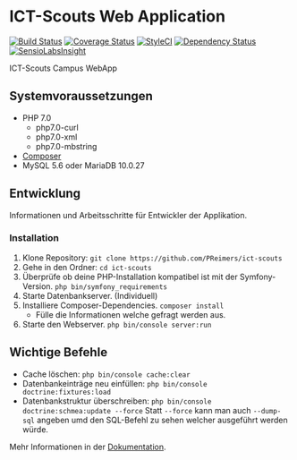 # ICT-Scouts Web Application

[![Build Status](https://travis-ci.org/PReimers/ict-scouts.svg?branch=master)](https://travis-ci.org/PReimers/ict-scouts) [![Coverage Status](https://coveralls.io/repos/github/PReimers/ict-scouts/badge.svg?branch=master)](https://coveralls.io/github/PReimers/ict-scouts?branch=master) [![StyleCI](https://styleci.io/repos/74136676/shield?branch=master)](https://styleci.io/repos/74136676) [![Dependency Status](https://www.versioneye.com/user/projects/58333d30eaa74b002c69e8ba/badge.svg?style=flat-square)](https://www.versioneye.com/user/projects/58333d30eaa74b002c69e8ba) [![SensioLabsInsight](https://insight.sensiolabs.com/projects/83636cb1-9998-402c-bb9b-7f8b215b1bfd/mini.png)](https://insight.sensiolabs.com/projects/83636cb1-9998-402c-bb9b-7f8b215b1bfd) 

ICT-Scouts Campus WebApp

## Systemvoraussetzungen

* PHP 7.0
  * php7.0-curl
  * php7.0-xml
  * php7.0-mbstring
* [Composer](https://getcomposer.org/)
* MySQL 5.6 oder MariaDB 10.0.27

## Entwicklung

Informationen und Arbeitsschritte für Entwickler der Applikation.

### Installation

1. Klone Repository: `git clone https://github.com/PReimers/ict-scouts`
2. Gehe in den Ordner: `cd ict-scouts`
3. Überprüfe ob deine PHP-Installation kompatibel ist mit der Symfony-Version. `php bin/symfony_requirements`
4. Starte Datenbankserver. (Individuell)
5. Installiere Composer-Dependencies. `composer install`
   * Fülle die Informationen welche gefragt werden aus.
6. Starte den Webserver. `php bin/console server:run`

## Wichtige Befehle

* Cache löschen: `php bin/console cache:clear`
* Datenbankeinträge neu einfüllen: `php bin/console doctrine:fixtures:load`
* Datenbankstruktur überschreiben: `php bin/console doctrine:schmea:update --force` Statt `--force` kann man auch 
`--dump-sql` angeben umd den SQL-Befehl zu sehen welcher ausgeführt werden würde.


Mehr Informationen in der [Dokumentation](src/AppBundle/Resources/doc/index.rst).
